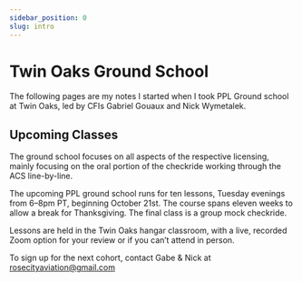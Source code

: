 ```yaml
---
sidebar_position: 0
slug: intro
---
```


# Twin Oaks Ground School

The following pages are my notes I started when I took PPL Ground school at Twin Oaks, led by CFIs Gabriel Gouaux and Nick Wymetalek.

## Upcoming Classes

The ground school focuses on all aspects of the respective licensing, mainly focusing on the oral portion of the checkride working through the ACS line-by-line.

The upcoming PPL ground school runs for ten lessons, Tuesday evenings from 6–8pm PT, beginning October 21st. The course spans eleven weeks to allow a break for Thanksgiving. The final class is a group mock checkride.

Lessons are held in the Twin Oaks hangar classroom, with a live, recorded Zoom option for your review or if you can’t attend in person.

To sign up for the next cohort, contact Gabe & Nick at [rosecityaviation@gmail.com](mailto:rosecityaviation@gmail.com?subject=Twin%20Oaks%20Ground%20School&body=Hi%20Gabe%20and%20Nick,%0D%0A%0D%0A%0D%0AI'm%20in%20for%20ground%20school%20starting%20October.%20See%20you%20then!%0D%0A%0D%0A-or-%0D%0A%0D%0APlease%20let%20me%20know%20when%20the%20next%20ground%20school%20is%20happening.%20I'd%20love%20to%20sign%20up!%0D%0A%0D%0A✨%20Your%20Name%20✨)

